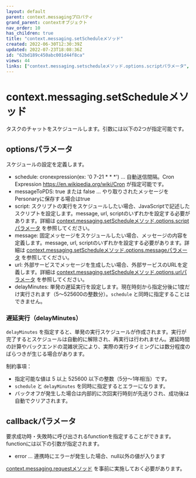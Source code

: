 ```yaml
---
layout: default
parent: context.messagingプロパティ
grand_parent: contextオブジェクト
nav_order: 10
has_children: true
title: "context.messaging.setScheduleメソッド"
created: 2022-06-30T12:30:39Z
updated: 2022-07-23T18:08:36Z
id: "62bd189c450abc001d44f8ca"
views: 44
links: ["context.messaging.setscheduleメソッド.options.scriptパラメータ", "context.messaging.setscheduleメソッド.options.messageパラメータ", "context.messaging.setscheduleメソッド.options.urlパラメータ", "context.messaging.requestメソッド"]
---
```

# context.messaging.setScheduleメソッド

タスクのチャットをスケジュールします。引数には以下の2つが指定可能です。

## optionsパラメータ
スケジュールの設定を定義します。
- schedule: cronexpression(ex: '0 7-21 * * *') ... 自動送信間隔。Cron Expression <https://en.wikipedia.org/wiki/Cron> が指定可能です。
- messageToPDS: true または false ... やり取りされたメッセージをPersonaryに保存する場合はtrue
- script: スクリプトの実行をスケジュールしたい場合、JavaScriptで記述したスクリプトを設定します。message, url, scriptのいずれかを設定する必要があります。詳細は [context.messaging.setScheduleメソッド.options.scriptパラメータ](context.messaging.setScheduleメソッド.options.scriptパラメータ.html) を参照してください。
- message: 固定メッセージをスケジュールしたい場合、メッセージの内容を定義します。message, url, scriptのいずれかを設定する必要があります。詳細は [context.messaging.setScheduleメソッド.options.messageパラメータ](context.messaging.setScheduleメソッド.options.messageパラメータ.html) を参照してください。
- url: 外部サービスでメッセージを生成したい場合、外部サービスのURLを定義します。詳細は [context.messaging.setScheduleメソッド.options.urlパラメータ](context.messaging.setScheduleメソッド.options.urlパラメータ.html) を参照してください。
- delayMinutes: 単発の遅延実行を設定します。現在時刻から指定分後に1度だけ実行されます（5〜525600の整数分）。`schedule` と同時に指定することはできません。

### 遅延実行（delayMinutes）
`delayMinutes` を指定すると、単発の実行スケジュールが作成されます。実行が完了するとスケジュールは自動的に解除され、再実行は行われません。遅延時間の計算やバックエンドの混雑状況により、実際の実行タイミングには数分程度のばらつきが生じる場合があります。

制約事項：
- 指定可能な値は 5 以上 525600 以下の整数（5分〜1年相当）です。
- `schedule` と `delayMinutes` を同時に指定するとエラーになります。
- バックオフが発生した場合は内部的に次回実行時刻が先送りされ、成功後は自動でクリアされます。

## callbackパラメータ
要求成功時・失敗時に呼び出されるfunctionを指定することができます。functionには以下の引数が指定されます。
- error ... 連携時にエラーが発生した場合、null以外の値が入ります

[context.messaging.requestメソッド](context.messaging.requestメソッド.html) を事前に実施しておく必要があります。

